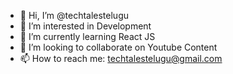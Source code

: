 - 👋 Hi, I’m @techtalestelugu
- 👀 I’m interested in Development
- 🌱 I’m currently learning React JS
- 💞️ I’m looking to collaborate on Youtube Content
- 📫 How to reach me: techtalestelugu@gmail.com

